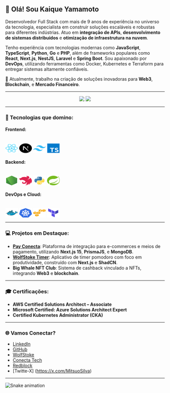 ## 👋 Olá! Sou Kaique Yamamoto

Desenvolvedor Full Stack com mais de 9 anos de experiência no universo da tecnologia, especialista em construir soluções escaláveis e robustas para diferentes indústrias. Atuo em **integração de APIs**, **desenvolvimento de sistemas distribuídos** e **otimização de infraestrutura na nuvem**.

Tenho experiência com tecnologias modernas como **JavaScript**, **TypeScript**, **Python**, **Go** e **PHP**, além de frameworks populares como **React**, **Next.js**, **NestJS**, **Laravel** e **Spring Boot**. Sou apaixonado por **DevOps**, utilizando ferramentas como Docker, Kubernetes e Terraform para entregar sistemas altamente confiáveis.

🚀 Atualmente, trabalho na criação de soluções inovadoras para **Web3**, **Blockchain**, e **Mercado Financeiro**.

---

<div align="center">
  <img height="180em" src="https://github-readme-stats.vercel.app/api?username=kaiqueyamamotoredblock&show_icons=true&theme=dracula&include_all_commits=true&count_private=true"/>
  <img height="180em" src="https://github-readme-stats.vercel.app/api/top-langs/?username=kaiqueyamamotoredblock&layout=compact&langs_count=8&theme=dracula"/>
</div>

---

### 🚀 Tecnologias que domino:
#### **Frontend**:
<div style="display: inline_block"><br>
  <img align="center" alt="React" height="30" width="40" src="https://raw.githubusercontent.com/devicons/devicon/master/icons/react/react-original.svg">
  <img align="center" alt="Next.js" height="30" width="40" src="https://raw.githubusercontent.com/devicons/devicon/master/icons/nextjs/nextjs-original.svg">
  <img align="center" alt="TailwindCSS" height="30" width="40" src="https://raw.githubusercontent.com/devicons/devicon/master/icons/tailwindcss/tailwindcss-plain.svg">
  <img align="center" alt="TypeScript" height="30" width="40" src="https://raw.githubusercontent.com/devicons/devicon/master/icons/typescript/typescript-original.svg">
</div>

#### **Backend**:
<div style="display: inline_block"><br>
  <img align="center" alt="Node.js" height="30" width="40" src="https://raw.githubusercontent.com/devicons/devicon/master/icons/nodejs/nodejs-original.svg">
  <img align="center" alt="NestJS" height="30" width="40" src="https://raw.githubusercontent.com/devicons/devicon/master/icons/nestjs/nestjs-plain.svg">
  <img align="center" alt="Python" height="30" width="40" src="https://raw.githubusercontent.com/devicons/devicon/master/icons/python/python-original.svg">
  <img align="center" alt="Spring Boot" height="30" width="40" src="https://raw.githubusercontent.com/devicons/devicon/master/icons/spring/spring-original.svg">
</div>

#### **DevOps e Cloud**:
<div style="display: inline_block"><br>
  <img align="center" alt="Docker" height="30" width="40" src="https://raw.githubusercontent.com/devicons/devicon/master/icons/docker/docker-original.svg">
  <img align="center" alt="Kubernetes" height="30" width="40" src="https://raw.githubusercontent.com/devicons/devicon/master/icons/kubernetes/kubernetes-plain.svg">
  <img align="center" alt="AWS" height="30" width="40" src="https://raw.githubusercontent.com/devicons/devicon/master/icons/amazonwebservices/amazonwebservices-original.svg">
  <img align="center" alt="Terraform" height="30" width="40" src="https://raw.githubusercontent.com/devicons/devicon/master/icons/terraform/terraform-original.svg">
</div>

---

### 💻 Projetos em Destaque:
- **[Pay Conecta](https://github.com/conecta-tech/conecta-pay.git)**: Plataforma de integração para e-commerces e meios de pagamento, utilizando **Next.js 15**, **PrismaJS**, e **MongoDB**.
- **[WolfStoke Timer](https://wolfstoke.com)**: Aplicativo de timer pomodoro com foco em produtividade, construído com **Next.js** e **ShadCN**.
- **Big Whale NFT Club**: Sistema de cashback vinculado a NFTs, integrando **Web3** e **blockchain**.

---

### 🎓 Certificações:
- **AWS Certified Solutions Architect – Associate**
- **Microsoft Certified: Azure Solutions Architect Expert**
- **Certified Kubernetes Administrator (CKA)**

---

### 🌐 Vamos Conectar?
- [LinkedIn](https://www.linkedin.com/in/kaique-yamamoto/)
- [GitHub](https://github.com/kaiqueyamamoto)
- [WolfStoke](https://wolfstoke.com)
- [Conecta Tech](https://conecta-tech.com.br)
- [Redblock](https://redblock.com.nr)
- [Twitte-X] (https://x.com/MitsuoSilva)

---

![Snake animation](https://github.com/kaiqueyamamotoredblock/kaiqueyamamotoredblock/blob/output/github-contribution-grid-snake.svg)
